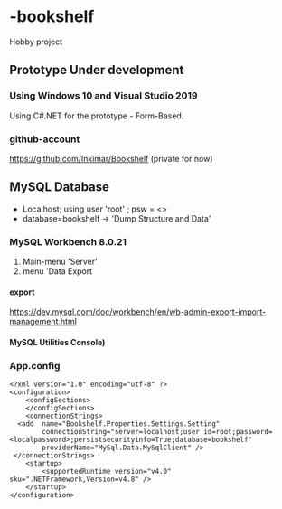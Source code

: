 # -bookshelf
Hobby project 

## Prototype Under development

### Using Windows 10 and Visual Studio 2019
Using C#.NET for the prototype - Form-Based.

### github-account
https://github.com/Inkimar/Bookshelf (private for now)

## MySQL Database

- Localhost; using user 'root' ; psw = <>
- database=bookshelf -> 'Dump Structure and Data'

### MySQL Workbench 8.0.21 

1. Main-menu 'Server' 
2. menu 'Data Export

#### export
https://dev.mysql.com/doc/workbench/en/wb-admin-export-import-management.html 

#### MySQL Utilities Console)

### App.config

```
<?xml version="1.0" encoding="utf-8" ?>
<configuration>
	<configSections>
	</configSections>
	<connectionStrings>
  <add	name="Bookshelf.Properties.Settings.Setting" 
		connectionString="server=localhost;user id=root;password=<localpassword>;persistsecurityinfo=True;database=bookshelf"
		providerName="MySql.Data.MySqlClient" />
 </connectionStrings>
    <startup> 
        <supportedRuntime version="v4.0" sku=".NETFramework,Version=v4.8" />
    </startup>
</configuration>
```

